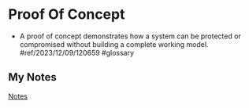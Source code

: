# Proof Of Concept
- A proof of concept demonstrates how a system can be protected or compromised without building a complete working model. #ref/2023/12/09/120659 #glossary 
## My Notes
[Notes](mynotes/proof-of-concept-notes.md)
